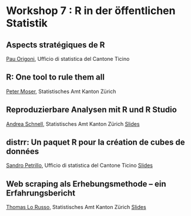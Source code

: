 # Workshop 7 : R in der öffentlichen Statistik

## Aspects stratégiques de R
[Pau Origoni](mailto:Pau.Origoni@ti.ch), Ufficio di statistica del  Cantone Ticino

## R: One tool to rule them all
[Peter Moser](mailto:peter.moser@statistik.ji.zh.ch), Statistisches Amt Kanton Zürich

## Reproduzierbare Analysen mit R und R Studio
[Andrea Schnell](mailto:andrea.schnell@statistik.ji.zh.ch), Statistisches Amt Kanton Zürich
[Slides](https://schnllr.github.io/Meetup)

## distrr: Un paquet R pour la création de cubes de données
[Sandro Petrillo](mailto:Sandro.Petrillo@ti.ch), Ufficio di statistica del  Cantone Ticino
[Slides]()

## Web scraping als Erhebungsmethode – ein Erfahrungsbericht
[Thomas Lo Russo](mailto:thomas.lorusso@statistik.ji.zh.ch), Statistisches Amt Kanton Zürich
[Slides]()

